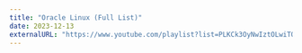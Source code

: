 ```yaml
---
title: "Oracle Linux (Full List)"
date: 2023-12-13
externalURL: "https://www.youtube.com/playlist?list=PLKCk3OyNwIztOLwiTOF0HOV5aiTjGNpLl"
---
```

